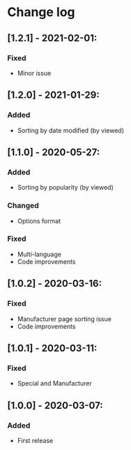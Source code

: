 # Change log

## [1.2.1] - 2021-02-01:
### Fixed
- Minor issue

## [1.2.0] - 2021-01-29:
### Added
- Sorting by date modified (by viewed)

## [1.1.0] - 2020-05-27:
### Added
- Sorting by popularity (by viewed)
### Changed
- Options format
### Fixed
- Multi-language
- Code improvements

## [1.0.2] - 2020-03-16:
### Fixed
- Manufacturer page sorting issue
- Code improvements

## [1.0.1] - 2020-03-11:
### Fixed
- Special and Manufacturer

## [1.0.0] - 2020-03-07:
### Added
- First release
